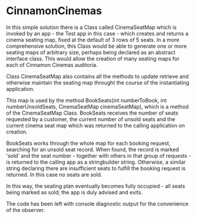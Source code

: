 # CinnamonCinemas

In this simple solution there is a Class called CinemaSeatMap which is invoked by an app - the Test app in this case - which creates and returns
a cinema seating map, fixed at the default of 3 rows of 5 seats. In a more comprehensive solution, this Class would be able to generate one or more
seating maps of arbitrary size, perhaps being declared as an abstract interface class. This would allow the creation of many seating maps for each of
Cinnamon Cinemas auditoria.

Class CinemaSeatMap also contains all the methods to update retrieve and otherwise maintain the seating map throught the course of the
instantiating application.

This map is used by the method BookSeats(int numberToBook, int numberUnsoldSeats, CinemaSeatMap cinemaSeatMap), which is a method of the
CinemaSeatMap Class. BookSeats receives the number of seats requested by a customer, the current number of unsold seats and the current
cinema seat map which was returned to the calling application on creation.

BookSeats works through the whole map for each booking request, searching for an unsold seat record. When found, the record is marked 'sold'
and the seat number - together with others in that group of requests - is returned to the calling app as a stringbuilder string. Otherwise, a similar
string declaring there are insufficient seats to fulfill the booking request is returned. In this case no seats are sold.

In this way, the seating plan eventually becomes fully occupied - all seats being marked as sold; the app is duly advised and exits.

The code has been left with console diagnostic output for the convenience of the observer.


